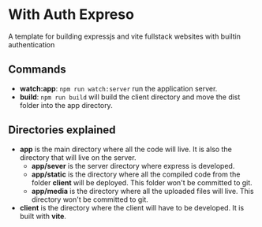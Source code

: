 # With Auth Expreso

A template for building expressjs and vite fullstack websites with builtin authentication

## Commands

- **watch:app**: `npm run watch:server` run the application server.
- **build**: `npm run build` will build the client directory and move the dist folder into the app directory.

## Directories explained

- **app** is the main directory where all the code will live. It is also the directory that will live on the server.
  - **app/sever** is the server directory where express is developed.
  - **app/static** is the directory where all the compiled code from the folder **client** will be deployed. This folder won't be committed to git.
  - **app/media** is the directory where all the uploaded files will live. This directory won't be committed to git.
- **client** is the directory where the client will have to be developed. It is built with **vite**.
